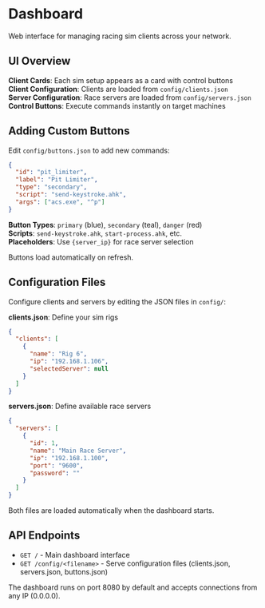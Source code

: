 # Dashboard

Web interface for managing racing sim clients across your network.

## UI Overview

**Client Cards**: Each sim setup appears as a card with control buttons  
**Client Configuration**: Clients are loaded from `config/clients.json`  
**Server Configuration**: Race servers are loaded from `config/servers.json`  
**Control Buttons**: Execute commands instantly on target machines

## Adding Custom Buttons

Edit `config/buttons.json` to add new commands:

```json
{
  "id": "pit_limiter",
  "label": "Pit Limiter", 
  "type": "secondary",
  "script": "send-keystroke.ahk",
  "args": ["acs.exe", "^p"]
}
```

**Button Types**: `primary` (blue), `secondary` (teal), `danger` (red)  
**Scripts**: `send-keystroke.ahk`, `start-process.ahk`, etc.  
**Placeholders**: Use `{server_ip}` for race server selection

Buttons load automatically on refresh.

## Configuration Files

Configure clients and servers by editing the JSON files in `config/`:

**clients.json**: Define your sim rigs
```json
{
  "clients": [
    {
      "name": "Rig 6",
      "ip": "192.168.1.106",
      "selectedServer": null
    }
  ]
}
```

**servers.json**: Define available race servers
```json
{
  "servers": [
    {
      "id": 1,
      "name": "Main Race Server",
      "ip": "192.168.1.100",
      "port": "9600",
      "password": ""
    }
  ]
}
```

Both files are loaded automatically when the dashboard starts.

## API Endpoints

- `GET /` - Main dashboard interface
- `GET /config/<filename>` - Serve configuration files (clients.json, servers.json, buttons.json)

The dashboard runs on port 8080 by default and accepts connections from any IP (0.0.0.0).

